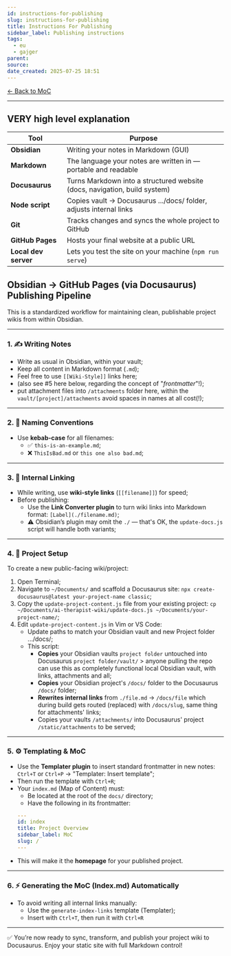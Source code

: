 ```yaml
---
id: instructions-for-publishing
slug: instructions-for-publishing
title: Instructions For Publishing
sidebar_label: Publishing instructions
tags:
  - eu
  - gajger
parent: 
source: 
date_created: 2025-07-25 18:51
---
```

[← Back to MoC](./index.md)

---
## VERY high level explanation

| Tool                 | Purpose                                                                   |
| -------------------- | ------------------------------------------------------------------------- |
| **Obsidian**         | Writing your notes in Markdown (GUI)                                      |
| **Markdown**         | The language your notes are written in — portable and readable            |
| **Docusaurus**       | Turns Markdown into a structured website (docs, navigation, build system) |
| **Node script**      | Copies vault → Docusaurus .../docs/ folder, adjusts internal links        |
| **Git**              | Tracks changes and syncs the whole project to GitHub                      |
| **GitHub Pages**     | Hosts your final website at a public URL                                  |
| **Local dev server** | Lets you test the site on your machine (`npm run serve`)                  |

## Obsidian → GitHub Pages (via Docusaurus) Publishing Pipeline

This is a standardized workflow for maintaining clean, publishable project wikis from within Obsidian.

---
### 1. ✍️ Writing Notes

- Write as usual in Obsidian, within your vault;
- Keep all content in Markdown format (`.md`);
- Feel free to use `[[Wiki-Style]]` links here;
- (also see #5 here below, regarding the concept of "*frontmatter*"!);
- put attachment files into `/attachments` folder here, within the `vault/[project]/attachments` avoid spaces in names at all cost(!);

---
### 2. 🧱 Naming Conventions

- Use **kebab-case** for all filenames:
	- ✅ `this-is-an-example.md`;
	- ❌ `ThisIsBad.md` or `this one also bad.md`;

---
### 3. 🔗 Internal Linking

- While writing, use **wiki-style links** (`[[filename]]`) for speed;
- Before publishing:
	- Use the **Link Converter plugin** to turn wiki links into Markdown format: `[Label](./filename.md)`;
	- ⚠️ Obsidian’s plugin may omit the `./` — that's OK, the `update-docs.js` script will handle both variants;

---
### 4. 📂 Project Setup

To create a new public-facing wiki/project:

1. Open Terminal;
2. Navigate to `~/Documents/` and scaffold a Docusaurus site: `npx create-docusaurus@latest your-project-name classic`;
3. Copy the `update-project-content.js` file from your existing project: `cp ~/Documents/ai-therapist-wiki/update-docs.js ~/Documents/your-project-name/`;
4. Edit `update-project-content.js` in Vim or VS Code:
	- Update paths to match your Obsidian vault and new Project folder .../docs/;
	- This script:
	     - **Copies** your Obsidian vaults `project folder` untouched into Docusaurus `project folder/vault/` > anyone pulling the repo can use this as completely functional local Obsidian vault, with links, attachments and all;
	     - **Copies** your Obsidian project's `/docs/` folder to the Docusaurus `/docs/` folder;
	     - **Rewrites internal links** from `./file.md` → `/docs/file`  which during build gets routed (replaced) with `/docs/slug`, same thing for attachments' links;
	     - Copies your vaults `/attachments/` into Docusaurus' project `/static/attachments` to be served;

---
### 5. ⚙️ Templating & MoC

- Use the **Templater plugin** to insert standard frontmatter in new notes: `Ctrl+T` or `Ctrl+P` → "Templater: Insert template";
- Then run the template with `Ctrl+R`;
- Your `index.md` (Map of Content) must:
	- Be located at the root of the `docs/` directory;
	- Have the following in its frontmatter:
    ```yaml
    ---
    id: index
    title: Project Overview
    sidebar_label: MoC
    slug: /
    ---
    ```
- This will make it the **homepage** for your published project.

---
### 6. ⚡ Generating the MoC (Index.md) Automatically

- To avoid writing all internal links manually:
	- Use the `generate-index-links` template (Templater);
	- Insert with `Ctrl+T`, then run it with `Ctrl+R`

---
✅ You’re now ready to sync, transform, and publish your project wiki to Docusaurus. Enjoy your static site with full Markdown control!